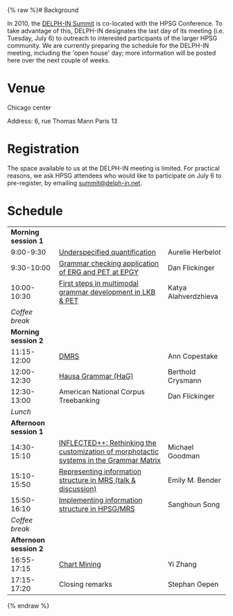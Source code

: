 {% raw %}# Background

In 2010, the [DELPH-IN Summit](../ParisTop) is co-located with the HPSG
Conference. To take advantage of this, DELPH-IN designates the last day
of its meeting (i.e. Tuesday, July 6) to outreach to interested
participants of the larger HPSG community. We are currently preparing
the schedule for the DELPH-IN meeting, including the 'open house' day;
more information will be posted here over the next couple of weeks.

# Venue

Chicago center

Address: 6, rue Thomas Mann Paris 13

# Registration

The space available to us at the DELPH-IN meeting is limited. For
practical reasons, we ask HPSG attendees who would like to participate
on July 6 to pre-register, by emailing summit@delph-in.net.

# Schedule

|                         |                                                                                                                                  |                      |
|-------------------------|----------------------------------------------------------------------------------------------------------------------------------|----------------------|
| **Morning session 1**   |                                                                                                                                  |                      |
| 9:00-9:30               | [Underspecified quantification](http://www.delph-in.net/2010/aurelie.pdf)                                                        | Aurelie Herbelot     |
| 9:30-10:00              | [Grammar checking application of ERG and PET at EPGY](http://www.delph-in.net/2010/epgy.pdf)                                     | Dan Flickinger       |
| 10:00-10:30             | [First steps in multimodal grammar development in LKB & PET](http://www.delph-in.net/2010/katya.pdf)                             | Katya Alahverdzhieva |
| *Coffee break*          |                                                                                                                                  |                      |
| **Morning session 2**   |                                                                                                                                  |                      |
| 11:15-12:00             | [DMRS](http://www.delph-in.net/2010/dmrs.pdf)                                                                                    | Ann Copestake        |
| 12:00-12:30             | [Hausa Grammar (HaG)](http://www.delph-in.net/2010/hag.pdf)                                                                      | Berthold Crysmann    |
| 12:30-13:00             | American National Corpus Treebanking                                                                                             | Dan Flickinger       |
| *Lunch*                 |                                                                                                                                  |                      |
| **Afternoon session 1** |                                                                                                                                  |                      |
| 14:30-15:10             | [INFLECTED++: Rethinking the customization of morphotactic systems in the Grammar Matrix](http://www.delph-in.net/2010/mike.pdf) | Michael Goodman      |
| 15:10-15:50             | [Representing information structure in MRS (talk & discussion)](http://www.delph-in.net/2010/is.pdf)                             | Emily M. Bender      |
| 15:50-16:10             | [Implementing information structure in HPSG/MRS](http://www.delph-in.net/2010/sanghoun.pdf)                                      | Sanghoun Song        |
| *Coffee break*          |                                                                                                                                  |                      |
| **Afternoon session 2** |                                                                                                                                  |                      |
| 16:55-17:15             | [Chart Mining](http://www.delph-in.net/2010/yi.pdf)                                                                              | Yi Zhang             |
| 17:15-17:20             | Closing remarks                                                                                                                  | Stephan Oepen        |
{% endraw %}